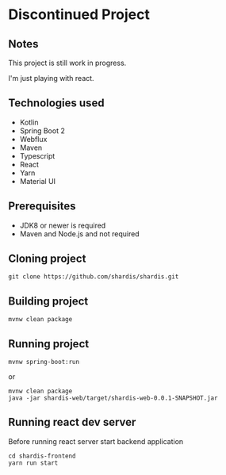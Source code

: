# Discontinued Project	

## Notes

This project is still work in progress.

I'm just playing with react.

## Technologies used
- Kotlin
- Spring Boot 2
- Webflux
- Maven
- Typescript
- React
- Yarn
- Material UI

## Prerequisites

- JDK8 or newer is required
- Maven and Node.js and not required

 
## Cloning project

```text
git clone https://github.com/shardis/shardis.git
```

## Building project

```text
mvnw clean package
```

## Running project

```text
mvnw spring-boot:run
```
or 

```text
mvnw clean package
java -jar shardis-web/target/shardis-web-0.0.1-SNAPSHOT.jar
```

## Running react dev server 

Before running react server start backend application

```text
cd shardis-frontend
yarn run start
```
